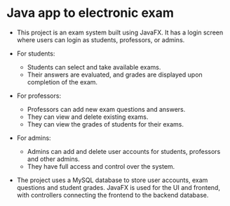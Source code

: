 # Java app to electronic exam
- This project is an exam system built using JavaFX. It has a login screen where users can login as students, professors, or admins.
- For students:
    - Students can select and take available exams.
    - Their answers are evaluated, and grades are displayed upon completion of the exam.
- For professors:
    -  Professors can add new exam questions and answers.
    -  They can view and delete existing exams.
    -  They can view the grades of students for their exams.
- For admins:
    -  Admins can add and delete user accounts for students, professors and other admins.
    -  They have full access and control over the system.

- The project uses a MySQL database to store user accounts, exam questions and student grades. JavaFX is used for the UI and
frontend, with controllers connecting the frontend to the backend database.
